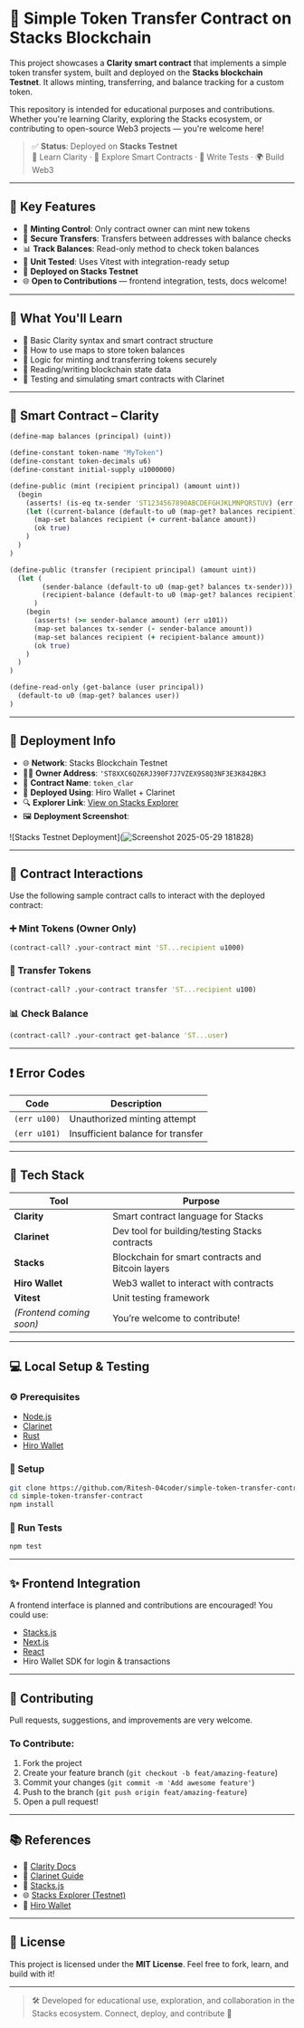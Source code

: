 
# 🔐 Simple Token Transfer Contract on Stacks Blockchain

This project showcases a **Clarity smart contract** that implements a simple token transfer system, built and deployed on the **Stacks blockchain Testnet**. It allows minting, transferring, and balance tracking for a custom token.

This repository is intended for educational purposes and contributions. Whether you're learning Clarity, exploring the Stacks ecosystem, or contributing to open-source Web3 projects — you're welcome here!

> ✅ **Status**: Deployed on **Stacks Testnet**  
> 🧠 Learn Clarity · 🔗 Explore Smart Contracts · 🧪 Write Tests · 🌍 Build Web3

---

## 📌 Key Features

- 🔐 **Minting Control**: Only contract owner can mint new tokens
- 💸 **Secure Transfers**: Transfers between addresses with balance checks
- 📊 **Track Balances**: Read-only method to check token balances
- 🧪 **Unit Tested**: Uses Vitest with integration-ready setup
- 🔗 **Deployed on Stacks Testnet**
- 🌐 **Open to Contributions** — frontend integration, tests, docs welcome!

---

## 🧠 What You'll Learn

- 📘 Basic Clarity syntax and smart contract structure
- 📍 How to use maps to store token balances
- 🧾 Logic for minting and transferring tokens securely
- 📡 Reading/writing blockchain state data
- 🧪 Testing and simulating smart contracts with Clarinet

---

## 🧱 Smart Contract – Clarity

```clojure
(define-map balances (principal) (uint))

(define-constant token-name "MyToken")
(define-constant token-decimals u6)
(define-constant initial-supply u1000000)

(define-public (mint (recipient principal) (amount uint))
  (begin
    (asserts! (is-eq tx-sender 'ST1234567890ABCDEFGHJKLMNPQRSTUV) (err u100)) ; only owner can mint
    (let ((current-balance (default-to u0 (map-get? balances recipient))))
      (map-set balances recipient (+ current-balance amount))
      (ok true)
    )
  )
)

(define-public (transfer (recipient principal) (amount uint))
  (let (
        (sender-balance (default-to u0 (map-get? balances tx-sender)))
        (recipient-balance (default-to u0 (map-get? balances recipient)))
      )
    (begin
      (asserts! (>= sender-balance amount) (err u101))
      (map-set balances tx-sender (- sender-balance amount))
      (map-set balances recipient (+ recipient-balance amount))
      (ok true)
    )
  )
)

(define-read-only (get-balance (user principal))
  (default-to u0 (map-get? balances user))
)
```

---

## 🔗 Deployment Info

- 🌐 **Network**: Stacks Blockchain Testnet
- 🧑‍💼 **Owner Address**: `'ST8XXC6QZ6RJ390F7J7VZEX9S8Q3NF3E3K842BK3`
- 🧾 **Contract Name**: `token_clar`
- 🧠 **Deployed Using**: Hiro Wallet + Clarinet
- 🔍 **Explorer Link**: [View on Stacks Explorer](https://explorer.stacks.co/?chain=testnet)
- 🖼️ **Deployment Screenshot**:

![Stacks Testnet Deployment](![Screenshot 2025-05-29 181828](https://github.com/user-attachments/assets/cf01c3d4-9f64-40fa-b3a6-9bdb0c5a4650))


---

## 🧪 Contract Interactions

Use the following sample contract calls to interact with the deployed contract:

### ➕ Mint Tokens (Owner Only)
```clojure
(contract-call? .your-contract mint 'ST...recipient u1000)
```

### 🔁 Transfer Tokens
```clojure
(contract-call? .your-contract transfer 'ST...recipient u100)
```

### 📊 Check Balance
```clojure
(contract-call? .your-contract get-balance 'ST...user)
```

---

## ❗ Error Codes

| Code       | Description                         |
|------------|-------------------------------------|
| `(err u100)` | Unauthorized minting attempt        |
| `(err u101)` | Insufficient balance for transfer   |

---

## 🧰 Tech Stack

| Tool          | Purpose                                      |
|---------------|----------------------------------------------|
| **Clarity**   | Smart contract language for Stacks           |
| **Clarinet**  | Dev tool for building/testing Stacks contracts |
| **Stacks**    | Blockchain for smart contracts and Bitcoin layers |
| **Hiro Wallet** | Web3 wallet to interact with contracts       |
| **Vitest**    | Unit testing framework                        |
| *(Frontend coming soon)* | You’re welcome to contribute!     |

---

## 💻 Local Setup & Testing

### ⚙️ Prerequisites

- [Node.js](https://nodejs.org/)
- [Clarinet](https://docs.hiro.so/clarinet/installation)
- [Rust](https://www.rust-lang.org/)
- [Hiro Wallet](https://www.hiro.so/wallet)

### 🔧 Setup

```bash
git clone https://github.com/Ritesh-04coder/simple-token-transfer-contract.git
cd simple-token-transfer-contract
npm install
```

### 🧪 Run Tests

```bash
npm test
```

---

## ✨ Frontend Integration

A frontend interface is planned and contributions are encouraged! You could use:

- [Stacks.js](https://github.com/hirosystems/stacks.js)
- [Next.js](https://nextjs.org/)
- [React](https://reactjs.org/)
- Hiro Wallet SDK for login & transactions

---

## 🙌 Contributing

Pull requests, suggestions, and improvements are very welcome.

### To Contribute:

1. Fork the project
2. Create your feature branch (`git checkout -b feat/amazing-feature`)
3. Commit your changes (`git commit -m 'Add awesome feature'`)
4. Push to the branch (`git push origin feat/amazing-feature`)
5. Open a pull request!

---

## 📚 References

- 📘 [Clarity Docs](https://docs.stacks.co/docs/write-smart-contracts/clarity-language/)
- 📘 [Clarinet Guide](https://docs.hiro.so/clarinet/introduction)
- 🔐 [Stacks.js](https://github.com/hirosystems/stacks.js)
- 🌐 [Stacks Explorer (Testnet)](https://explorer.stacks.co/?chain=testnet)
- 💼 [Hiro Wallet](https://www.hiro.so/wallet)

---

## 📄 License

This project is licensed under the **MIT License**. Feel free to fork, learn, and build with it!

---

> 🛠 Developed for educational use, exploration, and collaboration in the Stacks ecosystem. Connect, deploy, and contribute 🚀
